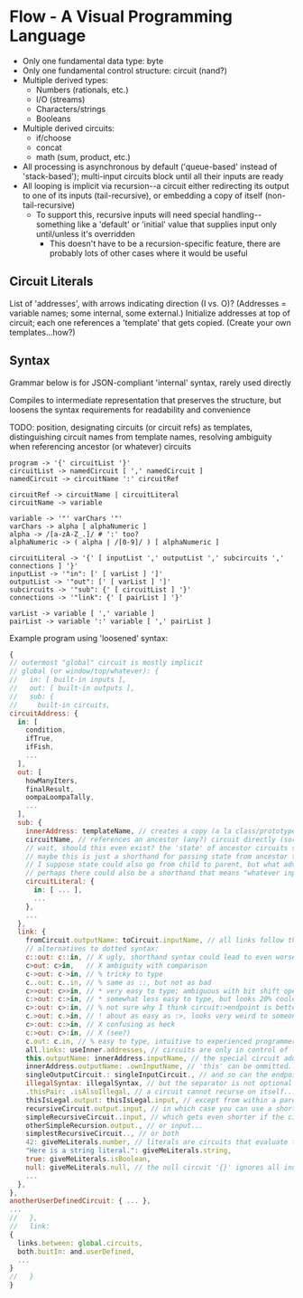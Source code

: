 # Flow - A Visual Programming Language

- Only one fundamental data type: byte
- Only one fundamental control structure: circuit (nand?)
- Multiple derived types:
  - Numbers (rationals, etc.)
  - I/O (streams)
  - Characters/strings
  - Booleans
- Multiple derived circuits:
  - if/choose
  - concat
  - math (sum, product, etc.)
- All processing is asynchronous by default ('queue-based' instead of 'stack-based'); multi-input circuits block until all their inputs are ready
- All looping is implicit via recursion--a circuit either redirecting its output to one of its inputs (tail-recursive), or embedding a copy of itself (non-tail-recursive)
  - To support this, recursive inputs will need special handling--something like a 'default' or 'initial' value that supplies input only until/unless it's overridden
    - This doesn't have to be a recursion-specific feature, there are probably lots of other cases where it would be useful

## Circuit Literals

List of 'addresses', with arrows indicating direction (I vs. O)? (Addresses = variable names; some internal, some external.) Initialize addresses at top of circuit; each one references a 'template' that gets copied. (Create your own templates...how?)

## Syntax

Grammar below is for JSON-compliant 'internal' syntax, rarely used directly

Compiles to intermediate representation that preserves the structure,
but loosens the syntax requirements for readability and convenience

TODO: position, designating circuits (or circuit refs) as templates, distinguishing circuit names from template names, resolving ambiguity when referencing ancestor (or whatever) circuits

```text
program -> '{' circuitList '}'
circuitList -> namedCircuit [ ',' namedCircuit ]
namedCircuit -> circuitName ':' circuitRef

circuitRef -> circuitName | circuitLiteral
circuitName -> variable

variable -> '"' varChars '"'
varChars -> alpha [ alphaNumeric ]
alpha -> /[a-zA-Z_.]/ # ':' too?
alphaNumeric -> ( alpha | /[0-9]/ ) [ alphaNumeric ]

circuitLiteral -> '{' [ inputList ',' outputList ',' subcircuits ',' connections ] '}'
inputList -> '"in": [' [ varList ] ']'
outputList -> '"out": [' [ varList ] ']'
subcircuits -> '"sub": {' [ circuitList ] '}'
connections -> '"link": {' [ pairList ] '}'

varList -> variable [ ',' variable ]
pairList -> variable ':' variable [ ',' pairList ]
```

Example program using 'loosened' syntax:

```javascript
{
// outermost "global" circuit is mostly implicit
// global (or window/top/whatever): {
//   in: [ built-in inputs ],
//   out: [ built-in outputs ],
//   sub: {
//     built-in circuits,
circuitAddress: {
  in: [
    condition,
    ifTrue,
    ifFish,
    ...
  ],
  out: [
    howManyIters,
    finalResult,
    oompaLoompaTally,
    ...
  ],
  sub: {
    innerAddress: templateName, // creates a copy (a la class/prototype)
    circuitName, // references an ancestor (any?) circuit directly (sort of like an import; implies possible recursion)
    // wait, should this even exist? the 'state' of ancestor circuits should be unmodifiable, since they've already run (and if you need that state, you should simply pass it to the child circuit as input), and if you do change the state, it's now a copy and not a 'direct' reference
    // maybe this is just a shorthand for passing state from ancestor to child, without having to create a bunch of intermediary inputs and outputs?
    // I suppose state could also go from child to parent, but what advantage would that have over a template?
    // perhaps there could also be a shorthand that means "whatever input such-and-such circuit got the last time it ran, give so-and-so circuit that same input" (with exceptions specified in the links)?
    circuitLiteral: {
      in: [ ... ],
      ...
    },
    ...
  },
  link: {
    fromCircuit.outputName: toCircuit.inputName, // all links follow this general form
    // alternatives to dotted syntax:
    c::out: c::in, // X ugly, shorthand syntax could lead to even worse ugliness (i.e. `c::: ::in,` and `c::::,`)
    c>out: c>in,   // X ambiguity with comparison
    c->out: c->in, // % tricky to type
    c..out: c..in, // % same as ::, but not as bad
    c>>out: c>>in, // * very easy to type; ambiguous with bit shift operator, but that will be moot if there are none
    c:>out: c:>in, // * somewhat less easy to type, but looks 20% cooler
    c>:out: c>:in, // % not sure why I think circuit:>endpoint is better than circuit>:endpoint, but I do (maybe 'cause it looks more like an arrow?)
    c.>out: c.>in, // ! about as easy as :>, looks very weird to someone used to traditional operators, possible ambiguity with comparison
    c>:out: c:>in, // X confusing as heck
    c:>out: c>:in, // X (see?)
    c.out: c.in, // % easy to type, intuitive to experienced programmers, but the shorthands are difficult to read at a glance; might be better for disambiguating ancrefs
    all.links: useInner.addresses, // circuits are only in control of links inside themselves, not to other circuits
    this.outputName: innerAddress.inputName, // the special circuit address 'this' (or 'self', or whatever) references the circuit's own inputs/outputs
    innerAddress.outputName: .ownInputName, // 'this' can be ommitted...
    singleOutputCircuit.: singleInputCircuit., // and so can the endpoints of circuits with only one input/output...
    illegalSyntax: illegalSyntax, // but the separator is not optional (it could result in ambiguity)
    .thisPair: .isAlsoIllegal, // a circuit cannot recurse on itself...
    thisIsLegal.output: thisIsLegal.input, // except from within a parent circuit...
    recursiveCircuit.output.input, // in which case you can use a shorthand syntax...
    simpleRecursiveCircuit..input, // which gets even shorter if the circuit only has one output...
    otherSimpleRecursion.output., // or input...
    simplestRecursiveCircuit.., // or both
    42: giveMeLiterals.number, // literals are circuits that evaluate to their own addresses/names
    "Here is a string literal.": giveMeLiterals.string,
    true: giveMeLiterals.isBoolean,
    null: giveMeLiterals.null, // the null circuit '{}' ignores all inupt and outputs itself
    ...
  },
},
anotherUserDefinedCircuit: { ... },
...
//   },
//   link:
{
  links.between: global.circuits,
  both.buitIn: and.userDefined,
  ...
}
//   }
}
```
